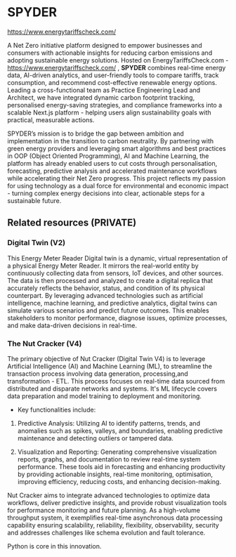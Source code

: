 # SPYDER

https://www.energytariffscheck.com/ 

A Net Zero initiative platform designed to empower businesses and consumers with actionable insights for reducing carbon emissions and adopting sustainable energy solutions. Hosted on EnergyTariffsCheck.com - https://www.energytariffscheck.com/ , **SPYDER** combines real-time energy data, AI-driven analytics, and user-friendly tools to compare tariffs, track consumption, and recommend cost-effective renewable energy options. Leading a cross-functional team as Practice Engineering Lead and Architect, we have integrated dynamic carbon footprint tracking, personalised energy-saving strategies, and compliance frameworks into a scalable Next.js platform - helping users align sustainability goals with practical, measurable actions.

SPYDER’s mission is to bridge the gap between ambition and implementation in the transition to carbon neutrality. By partnering with green energy providers and leveraging smart algorithms and best practices in OOP (Object Oriented Programming), AI and Machine Learning, the platform has already enabled users to cut costs through personalisation, forecasting, predictive analysis and accelerated maintenance workflows while accelerating their Net Zero progress. This project reflects my passion for using technology as a dual force for environmental and economic impact - turning complex energy decisions into clear, actionable steps for a sustainable future.

## Related resources (PRIVATE)

### Digital Twin (V2)

This Energy Meter Reader Digital twin is a dynamic, virtual representation of a physical Energy Meter Reader. It mirrors the real-world entity by continuously collecting data from sensors, IoT devices, and other sources. The data is then processed and analyzed to create a digital replica that accurately reflects the behavior, status, and condition of its physical counterpart. By leveraging advanced technologies such as artificial intelligence, machine learning, and predictive analytics, digital twins can simulate various scenarios and predict future outcomes. This enables stakeholders to monitor performance, diagnose issues, optimize processes, and make data-driven decisions in real-time.

### The Nut Cracker  (V4)
The primary objective of Nut Cracker (Digital Twin V4) is to leverage Artificial Intelligence (AI) and Machine Learning (ML), to streamline the transaction process involving data generation, processing,and transformation - ETL. This process focuses on real-time data sourced from distributed and disparate networks and systems. It's ML lifecycle covers data preparation and model training to deployment and monitoring.

- Key functionalities include:

1. Predictive Analysis: Utilizing AI to identify patterns, trends, and anomalies such as spikes, valleys, and boundaries, enabling predictive maintenance and detecting outliers or tampered data.

2. Visualization and Reporting: Generating comprehensive visualization reports, graphs, and documentation to review real-time system performance. These tools aid in forecasting and enhancing productivity by providing actionable insights, real-time monitoring, optimisation, improving efficiency, reducing costs, and enhancing decision-making.

Nut Cracker aims to integrate advanced technologies to optimize data workflows, deliver predictive insights, and provide robust visualization tools for performance monitoring and future planning. As a high-volume throughput system, it exemplifies real-time asynchronous data processing capability ensuring scalability, reliability, flexibility, observability, security and addresses challenges like schema evolution and fault tolerance.

Python is core in this innovation.

